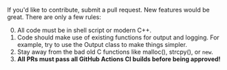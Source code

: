 If you'd like to contribute, submit a pull request. New features would be great. There are only a few rules:

0. All code must be in shell script or modern C++.
1. Code should make use of existing functions for output and logging. For example, try to use the Output class to make things simpler.
2. Stay away from the bad old C functions like malloc(), strcpy(), or `new`.
3. **All PRs must pass all GitHub Actions CI builds before being approved!**
